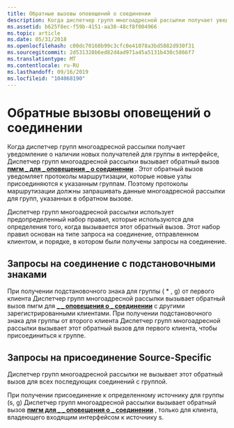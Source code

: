 ```yaml
---
title: Обратные вызовы оповещений о соединении
description: Когда диспетчер групп многоадресной рассылки получает уведомление о наличии новых получателей для группы в интерфейсе, Диспетчер групп многоадресной рассылки вызывает \_ обратный вызов пмгм для \_ оповещения о соединении \_ .
ms.assetid: b625f8ec-f59b-4151-aa38-48cf8f004966
ms.topic: article
ms.date: 05/31/2018
ms.openlocfilehash: c00dc70160b99c3cfc0e41078a3bd5882d930f31
ms.sourcegitcommit: 2d531328b6ed82d4ad971a45a5131b430c5866f7
ms.translationtype: MT
ms.contentlocale: ru-RU
ms.lasthandoff: 09/16/2019
ms.locfileid: "104068190"
---
```

# <a name="join-alert-callbacks"></a>Обратные вызовы оповещений о соединении

Когда диспетчер групп многоадресной рассылки получает уведомление о наличии новых получателей для группы в интерфейсе, Диспетчер групп многоадресной рассылки вызывает обратный вызов [**пмгм \_ для \_ оповещения \_ о соединении**](/windows/desktop/api/Mgm/nc-mgm-pmgm_join_alert_callback) . Этот обратный вызов уведомляет протоколы маршрутизации, которые новые узлы присоединяются к указанным группам. Поэтому протоколы маршрутизации должны запрашивать данные многоадресной рассылки для групп, указанных в обратном вызове.

Диспетчер групп многоадресной рассылки использует предопределенный набор правил, которые используются для определения того, когда вызывается этот обратный вызов. Этот набор правил основан на типе запроса на соединение, отправленном клиентом, и порядке, в котором были получены запросы на соединение.

## <a name="wildcard-join-requests"></a>Запросы на соединение с подстановочными знаками

При получении подстановочного знака для группы ( \* , g) от первого клиента Диспетчер групп многоадресной рассылки вызывает обратный вызов пмгм для [**\_ \_ оповещения о \_ соединении**](/windows/desktop/api/Mgm/nc-mgm-pmgm_join_alert_callback) с другими зарегистрированными клиентами. При получении подстановочного знака для группы от второго клиента Диспетчер групп многоадресной рассылки вызывает этот обратный вызов для первого клиента, чтобы присоединиться к группе.

## <a name="source-specific-join-requests"></a>Запросы на присоединение Source-Specific

Диспетчер групп многоадресной рассылки не вызывает этот обратный вызов для всех последующих соединений с группой.

При получении присоединение к определенному источнику для группы (s, g) Диспетчер групп многоадресной рассылки вызывает обратный вызов [**пмгм для \_ \_ оповещения о \_ соединении**](/windows/desktop/api/Mgm/nc-mgm-pmgm_join_alert_callback) , только для клиента, владеющего входящим интерфейсом к источнику s.

 

 




